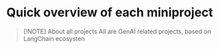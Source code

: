 # Quick overview of each miniproject

> [!NOTE] About all projects
> All are GenAI related projects, based on LangChain ecosysten